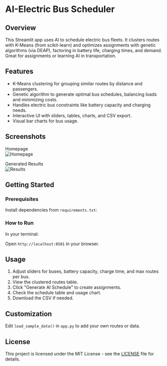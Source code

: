 # AI-Electric Bus Scheduler

## Overview
This Streamlit app uses AI to schedule electric bus fleets. It clusters routes with K-Means (from scikit-learn) and optimizes assignments with genetic algorithms (via DEAP), factoring in battery life, charging times, and demand. Great for assignments or learning AI in transportation.

## Features
- K-Means clustering for grouping similar routes by distance and passengers.
- Genetic algorithm to generate optimal bus schedules, balancing loads and minimizing costs.
- Handles electric bus constraints like battery capacity and charging needs.
- Interactive UI with sliders, tables, charts, and CSV export.
- Visual bar charts for bus usage.

## Screenshots

Homepage  
![Homepage](images/Hoamepage.jpg)

Generated Results  
![Results](images/Results.jpg)

## Getting Started

### Prerequisites
Install dependencies from `requirements.txt`:

### How to Run
In your terminal:

Open `http://localhost:8501` in your browser.

## Usage
1. Adjust sliders for buses, battery capacity, charge time, and max routes per bus.
2. View the clustered routes table.
3. Click "Generate AI Schedule" to create assignments.
4. Check the schedule table and usage chart.
5. Download the CSV if needed.

## Customization
Edit `load_sample_data()` in `app.py` to add your own routes or data.

## License
This project is licensed under the MIT License - see the [LICENSE](LICENSE) file for details.

